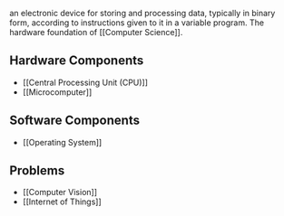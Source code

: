 an electronic device for storing and processing data, typically in binary form, according to instructions given to it in a variable program.
The hardware foundation of [[Computer Science]].

## Hardware Components

- [[Central Processing Unit (CPU)]]
- [[Microcomputer]]

## Software Components

- [[Operating System]]

## Problems

- [[Computer Vision]]
- [[Internet of Things]]
